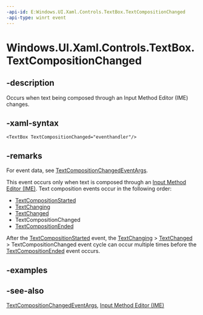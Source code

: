 ```yaml
---
-api-id: E:Windows.UI.Xaml.Controls.TextBox.TextCompositionChanged
-api-type: winrt event
---
```


<!-- Event syntax
public event Windows.Foundation.TypedEventHandler TextCompositionChanged<Windows.UI.Xaml.Controls.TextBox,  Windows.UI.Xaml.Controls.TextCompositionChangedEventArgs>
-->

# Windows.UI.Xaml.Controls.TextBox.TextCompositionChanged

## -description
Occurs when text being composed through an Input Method Editor (IME) changes.

## -xaml-syntax

```xaml
<TextBox TextCompositionChanged="eventhandler"/>
```

## -remarks
For event data, see [TextCompositionChangedEventArgs](textcompositionchangedeventargs.md).

This event occurs only when text is composed through an [Input Method Editor (IME)](https://msdn.microsoft.com/library/5fcc73e6-f499-47e6-8e81-0014ca4d241c). Text composition events occur in the following order:
+ [TextCompositionStarted](textbox_textcompositionstarted.md)
+ [TextChanging](textbox_textchanging.md)
+ [TextChanged](textbox_textchanged.md)
+ TextCompositionChanged
+ [TextCompositionEnded](textbox_textcompositionended.md)


After the [TextCompositionStarted](textbox_textcompositionstarted.md) event, the [TextChanging](textbox_textchanging.md) &gt; [TextChanged](textbox_textchanged.md) &gt; TextCompositionChanged event cycle can occur multiple times before the [TextCompositionEnded](textbox_textcompositionended.md) event occurs.



## -examples

## -see-also
[TextCompositionChangedEventArgs](textcompositionchangedeventargs.md), [Input Method Editor (IME)](https://msdn.microsoft.com/library/5fcc73e6-f499-47e6-8e81-0014ca4d241c)

